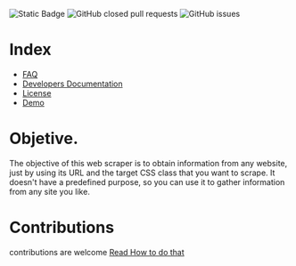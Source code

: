 ![Static Badge](https://img.shields.io/badge/Development-deployed)
![GitHub closed pull requests](https://img.shields.io/github/issues-pr-closed/yamilt351/scraper) ![GitHub issues](https://img.shields.io/github/issues/yamilt351/scraper)






# Index

- [FAQ](https://github.com/yamilt351/scraper/blob/master/src/FAQ.md)
- [Developers Documentation](https://github.com/yamilt351/scraper/blob/master/src/Developers.md)
- [License](https://github.com/yamilt351/scraper/blob/master/src/License.md)
- [Demo](https://scraper-5ask.onrender.com/public/html.html)

# Objetive.

The objective of this web scraper is to obtain information from any website, just by using its URL and the target CSS class that you want to scrape. It doesn't have a predefined purpose, so you can use it to gather information from any site you like.                   

# Contributions
contributions are welcome
[Read How to do that](https://github.com/yamilt351/scraper/blob/master/src/Developers.md)
